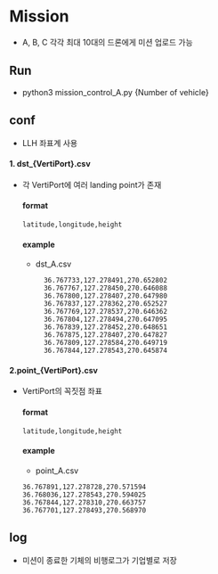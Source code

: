 # Mission

- A, B, C 각각 최대 10대의 드론에게 미션 업로드 가능

## Run

- python3 mission_control_A.py {Number of vehicle}

## conf

- LLH 좌표계 사용

#### 1. dst_{VertiPort}.csv

- 각 VertiPort에 여러 landing point가 존재
    #### format
    ```csv
    latitude,longitude,height
    ```

    #### example

  - dst_A.csv 
    ```
      36.767733,127.278491,270.652802
      36.767767,127.278450,270.646088
      36.767800,127.278407,270.647980
      36.767837,127.278362,270.652527
      36.767769,127.278537,270.646362
      36.767804,127.278494,270.647095
      36.767839,127.278452,270.648651
      36.767875,127.278407,270.647827
      36.767809,127.278584,270.649719
      36.767844,127.278543,270.645874
      ```
  
#### 2.point_{VertiPort}.csv 

- VertiPort의 꼭짓점 좌표 
  #### format
    ```csv
    latitude,longitude,height
    ```

  #### example
  - point_A.csv
  ```
  36.767891,127.278728,270.571594
  36.768036,127.278543,270.594025
  36.767844,127.278310,270.663757
  36.767701,127.278493,270.568970
    ```
  
## log
- 미션이 종료한 기체의 비행로그가 기업별로 저장